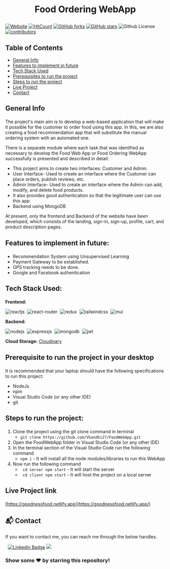 # <p align="center">Food Ordering WebApp</p>

[![Website](https://img.shields.io/badge/Website-No-brightgreen)]() 
[![HitCount](http://hits.dwyl.com/VGandhi27/FoodWebApp.svg)](http://hits.dwyl.com/VGandhi27/FoodWebApp)
[![GitHub forks](https://img.shields.io/github/forks/VGandhi27/FoodWebApp?label=Forks)](https://github.com/VGandhi27/FoodWebApp/network)                                                                                      [![GitHub stars](https://img.shields.io/github/stars/VGandhi27/FoodWebApp?label=Stars)](https://github.com/VGandhi27/Portfolio-ReactJs/stargazers)                                                                                                                                                      ![Github License](https://img.shields.io/badge/Licence-MIT-blueviolet)                                                                                                                                              [![contributors](https://img.shields.io/badge/contributors-1-orange)](https://img.shields.io/badge/contributors-1-orange) 

## Table of Contents
- [General Info](#general_info)
- [Features to implement in future](#features_for_future)
- [Tech Stack Used](#tech)
- [Prerequisites to run the project](#prerequisites)
- [Steps to run the project](#steps)
- [Live Project](#live)
- [Contact](#contact)

## <p id="general_info">General Info</p>
The project's main aim is to develop a web-based application that will make it possible for the customer to order food using this app.
In this, we are also creating a food recommendation app that will substitute the manual ordering system with an automated one.

There is a separate module where each task that was identified as necessary to develop the Food Web App or Food Ordering WebApp successfully is presented and described in detail:
- This project aims to create two interfaces: Customer and Admin.
- User Interface- Used to create an interface where the Customer can place orders, publish reviews, etc.
- Admin Interface- Used to create an interface where the Admin can add, modify, and delete food products.
- It also provides good authentication so that the legitimate user can use this app.
- Backend using MongoDB

At present, only the frontend and Backend of the website have been developed, which consists of the landing, sign-in, sign-up, profile, cart, and product description pages.

## <p id="features_for_future">Features to implement in future:</p>
- Recommendation System using Unsupervised Learning
- Payment Gateway to be established.
- GPS tracking needs to be done.
- Google and Facebook authentication 

## <p id="tech">Tech Stack Used:</p>
**Frontend:**

![reactjs](https://img.shields.io/badge/React-20232A?style=for-the-badge&logo=react&logoColor=61DAFB)&nbsp;
![react-router](https://img.shields.io/badge/React_Router-CA4245?style=for-the-badge&logo=react-router&logoColor=white)&nbsp;
![redux](https://img.shields.io/badge/Redux-593D88?style=for-the-badge&logo=redux&logoColor=white)&nbsp;
![tailwindcss](https://img.shields.io/badge/Tailwind_CSS-38B2AC?style=for-the-badge&logo=tailwind-css&logoColor=white)&nbsp;
![mui](https://img.shields.io/badge/Material--UI-0081CB?style=for-the-badge&logo=material-ui&logoColor=white)&nbsp;

**Backend:**

![nodejs](https://img.shields.io/badge/Node.js-43853D?style=for-the-badge&logo=node.js&logoColor=white)&nbsp;
![expressjs](https://img.shields.io/badge/Express.js-000000?style=for-the-badge&logo=express&logoColor=white)&nbsp;
![mongodb](https://img.shields.io/badge/MongoDB-4EA94B?style=for-the-badge&logo=mongodb&logoColor=white)&nbsp;
![jwt](	https://img.shields.io/badge/JWT-000000?style=for-the-badge&logo=JSON%20web%20tokens&logoColor=white)&nbsp;

**Cloud Storage:** [Cloudinary](https://cloudinary.com/) 


## <p id="prerequisites">Prerequisite to run the project in your desktop</p>
It is recommended that your laptop should have the following specifications to run this project:
- NodeJs
- npm 
- Visual Studio Code (or any other IDE)
- git

## <p id="steps">Steps to run the project:</p>
1. Clone the project using the git clone command in terminal
   - ```git clone https://github.com/VGandhi27/FoodWebApp.git ```
2. Open the FoodWebApp folder in Visual Studio Code (or any other IDE)
3. In the terminal section of the Visual Studio Code run the following command 
   - ```npm i``` - It will install all the node modules/libraries to run this WebApp 
4. Now run the following command
   - ``` cd server npm start``` - It will start the server
   - ``` cd client npm start``` - It will host the project on a local server
## <p id="live">Live Project link</p>
[https://goodnessfood.netlify.app](https://goodnessfood.netlify.app/)


## <p id="contact">📬 Contact</p>
If you want to contact me, you can reach me through the below handles.

&nbsp; [![Linkedin Badge](https://img.shields.io/badge/-vidushi_gandhi-blue?style=flat&logo=Linkedin&logoColor=white)](https://www.linkedin.com/in/vidushi-gandhi27/)  <a href="https://www.instagram.com/vgandhi72/"><img src="https://img.shields.io/badge/-@vgandhi72-E4405F?style=flat&logo=Instagram&logoColor=white"/></a> &nbsp;

### Show some ❤️ by starring this repository!


